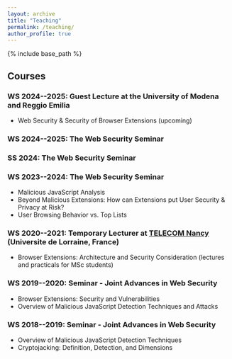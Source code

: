 ```yaml
---
layout: archive
title: "Teaching"
permalink: /teaching/
author_profile: true
---
```


{% include base_path %}

## Courses

### WS 2024--2025: Guest Lecture at the University of Modena and Reggio Emilia
* Web Security & Security of Browser Extensions (upcoming)

### WS 2024--2025: The Web Security Seminar

### SS 2024: The Web Security Seminar

### WS 2023--2024: The Web Security Seminar
* Malicious JavaScript Analysis
* Beyond Malicious Extensions: How can Extensions put User Security \& Privacy at Risk?
* User Browsing Behavior vs. Top Lists

### WS 2020--2021: Temporary Lecturer at [TELECOM Nancy](http://telecomnancy.univ-lorraine.fr/en) (Universite de Lorraine, France)
* Browser Extensions: Architecture and Security Consideration (lectures and practicals for MSc students)

### WS 2019--2020: Seminar - Joint Advances in Web Security
* Browser Extensions: Security and Vulnerabilities
* Overview of Malicious JavaScript Detection Techniques and Attacks

### WS 2018--2019: Seminar - Joint Advances in Web Security
* Overview of Malicious JavaScript Detection Techniques
* Cryptojacking: Definition, Detection, and Dimensions
